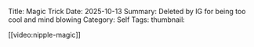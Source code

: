 Title: Magic Trick
Date: 2025-10-13
Summary: Deleted by IG for being too cool and mind blowing
Category: Self
Tags: 
thumbnail: 


[[video:nipple-magic]]
